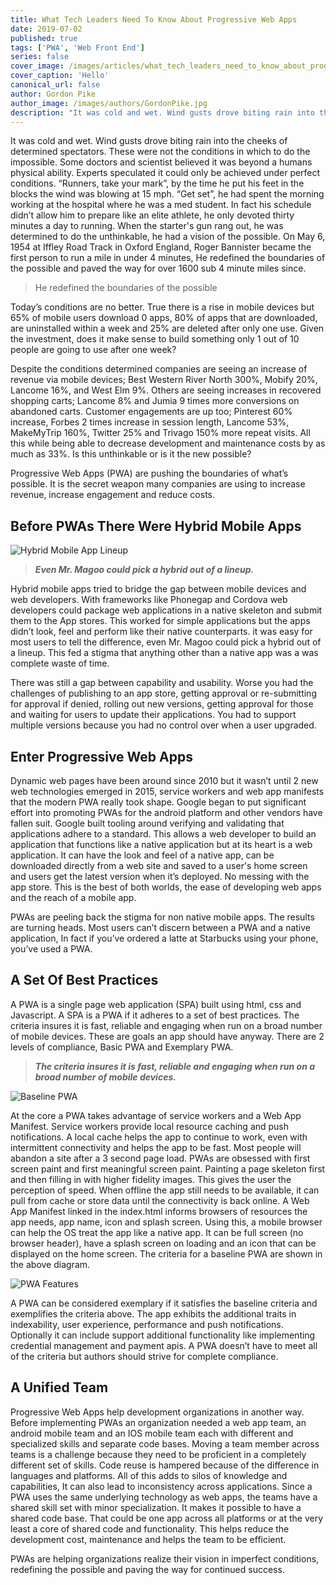 ```yaml
---
title: What Tech Leaders Need To Know About Progressive Web Apps
date: 2019-07-02
published: true
tags: ['PWA', 'Web Front End']
series: false
cover_image: /images/articles/what_tech_leaders_need_to_know_about_progressive_we_apps/race2.jpeg
cover_caption: 'Hello'
canonical_url: false
author: Gordon Pike
author_image: /images/authors/GordonPike.jpg
description: "It was cold and wet. Wind gusts drove biting rain into the cheeks of determined spectators. These were not the conditions in which to do the impossible. Some doctors and scientist believed it was beyond a humans physical ability. Experts speculated it could only be achieved under perfect conditions. “Runners, take your mark”, by the time he put his feet in the blocks the wind was blowing at 15 mph. “Get set”, he had spent the morning working at the hospital where he was a med student. In fact his schedule didn’t allow him to prepare like an elite athlete, he only devoted thirty minutes a day to running. When the starter's gun rang out, he was determined to do the unthinkable, he had a vision of the possible. On May 6, 1954 at Iffley Road Track in Oxford England, Roger Bannister became the first person to run a mile in under 4 minutes, He redefined the boundaries of the possible and paved the way for over 1600 sub 4 minute miles since."
---
```


It was cold and wet. Wind gusts drove biting rain into the cheeks of determined spectators. These were not the conditions in which to do the impossible. Some doctors and scientist believed it was beyond a humans physical ability. Experts speculated it could only be achieved under perfect conditions. “Runners, take your mark”, by the time he put his feet in the blocks the wind was blowing at 15 mph. “Get set”, he had spent the morning working at the hospital where he was a med student. In fact his schedule didn’t allow him to prepare like an elite athlete, he only devoted thirty minutes a day to running. When the starter's gun rang out, he was determined to do the unthinkable, he had a vision of the possible. On May 6, 1954 at Iffley Road Track in Oxford England, Roger Bannister became the first person to run a mile in under 4 minutes, He redefined the boundaries of the possible and paved the way for over 1600 sub 4 minute miles since.


> He redefined the boundaries of the possible

Today’s conditions are no better. True there is a rise in mobile devices but 65% of mobile users download 0 apps, 80% of apps that are downloaded, are uninstalled within a week and 25% are deleted after only one use. Given the investment, does it make sense to build something only 1 out of 10 people are going to use after one week?


Despite the conditions determined companies are seeing an increase of revenue via mobile devices; Best Western River North 300%, Mobify 20%, Lancome 16%, and West Elm 9%. Others are seeing increases in recovered shopping carts; Lancome 8% and Jumia 9 times more conversions on abandoned carts. Customer engagements are up too; Pinterest 60% increase, Forbes 2 times increase in session length, Lancome 53%, MakeMyTrip 160%, Twitter 25% and Trivago 150% more repeat visits. All this while being able to decrease development and maintenance costs by as much as 33%. Is this unthinkable or is it the new possible?


Progressive Web Apps (PWA) are pushing the boundaries of what’s possible. It is the secret weapon many companies are using to increase revenue, increase engagement and reduce costs.

## Before PWAs There Were Hybrid Mobile Apps

![Hybrid Mobile App Lineup](/images/articles/what_tech_leaders_need_to_know_about_progressive_we_apps/Magoo%20Lineup%203.png)

> __*Even Mr. Magoo could pick a hybrid out of a lineup.*__

Hybrid mobile apps tried to bridge the gap between mobile devices and web developers. With frameworks like Phonegap and Cordova web developers could package web applications in a native skeleton and submit them to the App stores. This worked for simple applications but the apps didn’t look, feel and perform like their native counterparts. it was easy for most users to tell the difference, even Mr. Magoo could pick a hybrid out of a lineup. This fed a stigma that anything other than a native app was a was complete waste of time.

There was still a gap between capability and usability. Worse you had the challenges of publishing to an app store, getting approval or re-submitting for approval if denied, rolling out new versions, getting approval for those and waiting for users to update their applications. You had to support multiple versions because you had no control over when a user upgraded.

## Enter Progressive Web Apps

Dynamic web pages have been around since 2010 but it wasn’t until 2 new web technologies emerged in 2015, service workers and web app manifests that the modern PWA really took shape. Google began to put significant effort into promoting PWAs for the android platform and other vendors have fallen suit. Google built tooling around verifying and validating that applications adhere to a standard. This allows a web developer to build an application that functions like a native application but at its heart is a web application. It can have the look and feel of a native app, can be downloaded directly from a web site and saved to a user's home screen and users get the latest version when it’s deployed. No messing with the app store. This is the best of both worlds, the ease of developing web apps and the reach of a mobile app.

PWAs are peeling back the stigma for non native mobile apps. The results are turning heads. Most users can’t discern between a PWA and a native application, In fact if you’ve ordered a latte at Starbucks using your phone, you’ve used a PWA.

## A Set Of Best Practices

A PWA is a single page web application (SPA) built using html, css and Javascript. A SPA is a PWA if it adheres to a set of best practices. The criteria insures it is fast, reliable and engaging when run on a broad number of mobile devices. These are goals an app should have anyway. There are 2 levels of compliance, Basic PWA and Exemplary PWA.

> __*The criteria insures it is fast, reliable and engaging when run on a broad number of mobile devices.*__
>

![Baseline PWA](/images/articles/what_tech_leaders_need_to_know_about_progressive_we_apps/BaselinePWA.png)


At the core a PWA takes advantage of service workers and a Web App Manifest. Service workers provide local resource caching and push notifications. A local cache helps the app to continue to work, even with intermittent connectivity and helps the app to be fast. Most people will abandon a site after a 3 second page load. PWAs are obsessed with first screen paint and first meaningful screen paint. Painting a page skeleton first and then filling in with higher fidelity images. This gives the user the perception of speed. When offline the app still needs to be available, it can pull from cache or store data until the connectivity is back online. A Web App Manifest linked in the index.html informs browsers of resources the app needs, app name, icon and splash screen. Using this, a mobile browser can help the OS treat the app like a native app. It can be full screen (no browser header), have a splash screen on loading and an icon that can be displayed on the home screen. The criteria for a baseline PWA are shown in the above diagram.

![PWA Features](/images/articles/what_tech_leaders_need_to_know_about_progressive_we_apps/PWAFeatures.png)


A PWA can be considered exemplary if it satisfies the baseline criteria and exemplifies the criteria above. The app exhibits the additional traits in indexability, user experience, performance and push notifications. Optionally it can include support additional functionality like implementing credential management and payment apis. A PWA doesn’t have to meet all of the criteria but authors should strive for complete compliance.

## A Unified Team

Progressive Web Apps help development organizations in another way. Before implementing PWAs an organization needed a web app team, an android mobile team and an IOS mobile team each with different and specialized skills and separate code bases. Moving a team member across teams is a challenge because they need to be proficient in a completely different set of skills. Code reuse is hampered because of the difference in languages and platforms. All of this adds to silos of knowledge and capabilities, It can also lead to inconsistency across applications. Since a PWA uses the same underlying technology as web apps, the teams have a shared skill set with minor specialization. It makes it possible to have a shared code base. That could be one app across all platforms or at the very least a core of shared code and functionality. This helps reduce the development cost, maintenance and helps the team to be efficient.

PWAs are helping organizations realize their vision in imperfect conditions, redefining the possible and paving the way for continued success.
